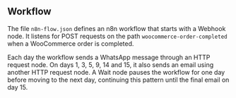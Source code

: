 ## Workflow
The file `n8n-flow.json` defines an n8n workflow that starts with a Webhook node. It listens for POST requests on the path `woocommerce-order-completed` when a WooCommerce order is completed.

Each day the workflow sends a WhatsApp message through an HTTP request node. On days 1, 3, 5, 9, 14 and 15, it also sends an email using another HTTP request node. A Wait node pauses the workflow for one day before moving to the next day, continuing this pattern until the final email on day 15.
